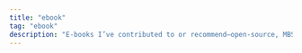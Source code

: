 ```yaml
---
title: "ebook"
tag: "ebook"
description: "E‑books I’ve contributed to or recommend—open‑source, MBSE, and engineering topics with practical value."
---
```

